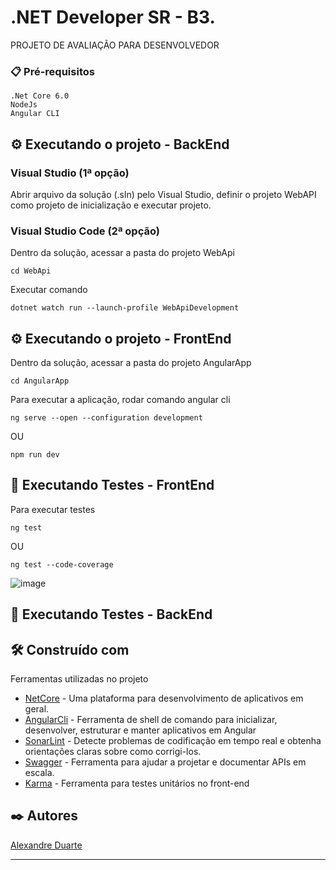 #  .NET Developer SR - B3.

PROJETO DE AVALIAÇÃO PARA DESENVOLVEDOR



### 📋 Pré-requisitos

```
.Net Core 6.0
NodeJs
Angular CLI

```

## ⚙️ Executando o projeto - BackEnd


### Visual Studio (1ª opção)

Abrir arquivo da solução (.sln) pelo Visual Studio, definir o projeto WebAPI como projeto de inicialização e executar projeto.

### Visual Studio Code (2ª opção)

Dentro da solução, acessar a pasta do projeto WebApi 

```
cd WebApi
```

Executar comando

```
dotnet watch run --launch-profile WebApiDevelopment
```

## ⚙️ Executando o projeto - FrontEnd


Dentro da solução, acessar a pasta do projeto AngularApp 

```
cd AngularApp
```

Para executar a aplicação, rodar comando angular cli

```
ng serve --open --configuration development
```

OU


```
npm run dev
```

## 🎯 Executando Testes - FrontEnd

Para executar testes
```
ng test
```

OU

```
ng test --code-coverage
```

![image](https://github.com/alexfd7/GENESISTEST/assets/1108262/29965718-846c-4c67-8bd9-674558d3bf65)


## 🎯 Executando Testes - BackEnd


## 🛠️ Construído com

Ferramentas utilizadas no projeto

* [NetCore](https://learn.microsoft.com/en-us/dotnet/) - Uma plataforma para desenvolvimento de aplicativos em geral.
* [AngularCli](https://angular.io/cli) - Ferramenta de shell de comando para inicializar, desenvolver, estruturar e manter  aplicativos em Angular
* [SonarLint](https://www.sonarsource.com/products/sonarlint/) - Detecte problemas de codificação em tempo real e obtenha orientações claras sobre como corrigi-los.
* [Swagger](https://swagger.io/) -  Ferramenta para ajudar a projetar e documentar APIs em escala.
* [Karma](https://karma-runner.github.io) -  Ferramenta para testes unitários no front-end


## ✒️ Autores

[Alexandre Duarte](https://github.com/alexfd7) 

---
